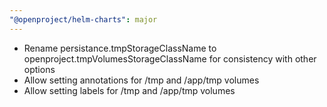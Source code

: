 ```yaml
---
"@openproject/helm-charts": major
---
```


- Rename persistance.tmpStorageClassName to openproject.tmpVolumesStorageClassName for consistency with other options
- Allow setting annotations for /tmp and /app/tmp volumes
- Allow setting labels for /tmp and /app/tmp volumes

